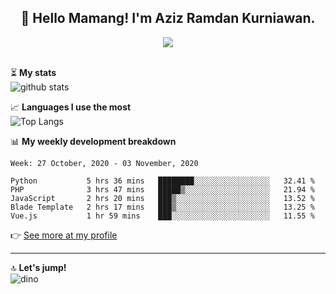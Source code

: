 <h2 align="center">👋 Hello Mamang! I'm Aziz Ramdan Kurniawan.</h2>  
<p align="center">
  <img src="https://komarev.com/ghpvc/?username=azizramdan"> <br><br>
</p>
    
⏳ **My stats**  
![github stats](https://github-readme-stats.vercel.app/api?username=azizramdan&show_icons=true&count_private=true&title_color=000&hide_border=true&hide_title=true)  

📈 **Languages I use the most**  
![Top Langs](https://github-readme-stats.vercel.app/api/top-langs/?username=azizramdan&layout=compact&langs_count=6&hide=tsql&hide_border=true&hide_title=true&exclude_repo=Futsal-Go,Futsal-Go-Admin,Sistem-Informasi-Sensus-Harian-Rawat-Inap)  

📊 **My weekly development breakdown**
<!--START_SECTION:waka-->
```text
Week: 27 October, 2020 - 03 November, 2020

Python           5 hrs 36 mins   ████████░░░░░░░░░░░░░░░░░   32.41 % 
PHP              3 hrs 47 mins   █████▒░░░░░░░░░░░░░░░░░░░   21.94 % 
JavaScript       2 hrs 20 mins   ███▒░░░░░░░░░░░░░░░░░░░░░   13.52 % 
Blade Template   2 hrs 17 mins   ███▒░░░░░░░░░░░░░░░░░░░░░   13.25 % 
Vue.js           1 hr 59 mins    ███░░░░░░░░░░░░░░░░░░░░░░   11.55 % 
```
<!--END_SECTION:waka-->
👉 [See more at my profile](https://wakatime.com/@azizramdan)
***
🔝 **Let's jump!**  
![dino](https://raw.githubusercontent.com/azizramdan/azizramdan/master/dino.gif)  
